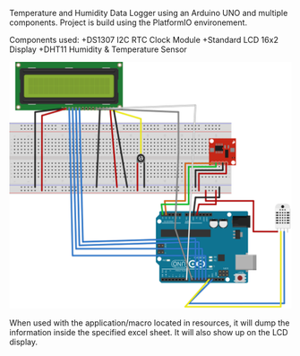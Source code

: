 Temperature and Humidity Data Logger using an Arduino UNO and multiple components.
Project is build using the PlatformIO environement. 

Components used:
+DS1307 I2C RTC Clock Module
+Standard LCD 16x2 Display
+DHT11 Humidity & Temperature Sensor


![layout](./resources/Logger_bb.svg)

When used with the application/macro located in resources, it will dump the information inside the specified excel sheet. It will also show up on the LCD display.
